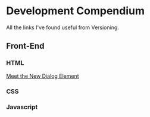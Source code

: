 # Development Compendium
All the links I've found useful from Versioning.

## Front-End

### HTML

[Meet the New Dialog Element][1]

### CSS

### Javascript

[1]: https://keithjgrant.com/posts/2018/01/meet-the-new-dialog-element/ "Meet the New Dialog Element"
[2]: http://example.org/ "Title"